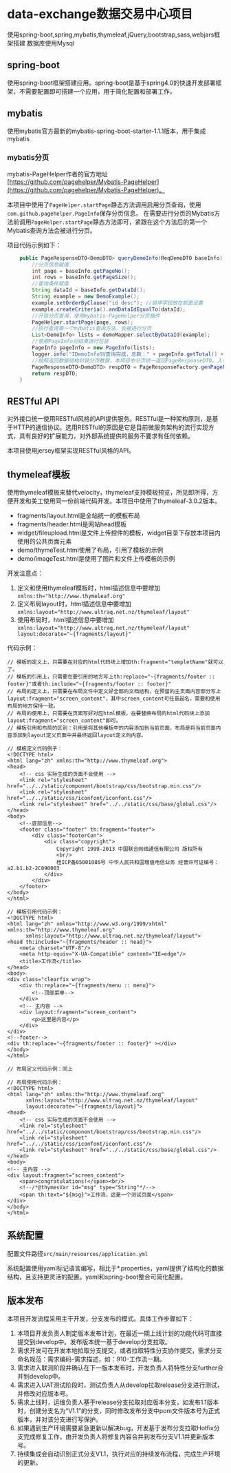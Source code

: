 # data-exchange数据交易中心项目

使用spring-boot,spring,mybatis,thymeleaf,jQuery,bootstrap,sass,webjars框架搭建
数据库使用Mysql

## spring-boot
使用spring-boot框架搭建应用。spring-boot是基于spring4.0的快速开发部署框架，不需要配置即可搭建一个应用，用于简化配置和部署工作。

## mybatis
使用mybatis官方最新的mybatis-spring-boot-starter-1.1.1版本，用于集成mybatis

### mybatis分页
mybatis-PageHelper作者的官方地址[https://github.com/pagehelper/Mybatis-PageHelper](https://github.com/pagehelper/Mybatis-PageHelper)。

本项目中使用了```PageHelper.startPage```静态方法调用启用分页查询，使用```com.github.pagehelper.PageInfo```保存分页信息。
在需要进行分页的Mybatis方法前调用```PageHelper.startPage```静态方法即可，紧跟在这个方法后的第一个Mybatis查询方法会被进行分页。

项目代码示例如下：
```java
    public PageResponseDTO<DemoDTO> queryDemoInfo(ReqDemoDTO baseInfo) {
        //分页信息赋值
        int page = baseInfo.getPageNo();
        int rows = baseInfo.getPageSize();
        //查询条件赋值
        String dataId = baseInfo.getDataId();
        String example = new DemoExample();
        example.setOrderByClause("id desc"); //排序字段放在前面设置
        example.createCriteria().andDataIdEqualTo(dataId);
        //开启分页查询，使用mybatis-PageHelper分页插件
        PageHelper.startPage(page, rows);
        //执行查询第一个mybatis查询方法，会被进行分页
        List<DemoInfo> lists = demoMapper.selectByDataId(example);
        //使用PageInfo对结果进行包装
        PageInfo pageInfo = new PageInfo(lists);
        logger.info("IDemoInfoSV查询完成，总数：" + pageInfo.getTotal() + "当前页内记录数：" + lists.size());
        //按照返回数据结构封装分页数据，本项目中分页统一返回PageResponseDTO。入参pageInfo，返回的数据传输对象DTO的class
        PageResponseDTO<DemoDTO> respDTO = PageResponseFactory.genPageResponse(pageInfo,DemoDTO.class);
        return respDTO;
    }
```

## RESTful API
对外接口统一使用RESTful风格的API提供服务。RESTful是一种架构原则，是基于HTTP的通信协议。选用RESTful的原因是它是目前微服务架构的流行实现方式，具有良好的扩展能力，对外部系统提供的服务不要求有任何依赖。

本项目使用jersey框架实现RESTful风格的API。

## thymeleaf模板
使用thymeleaf模板来替代velocity，thymeleaf支持模板预览，所见即所得，方便开发和美工使用同一份前端代码开发。本项目中使用了thymeleaf-3.0.2版本。

* fragments/layout.html是全站统一的模板布局
* fragments/header.html是网站head模板
* widget/fileupload.html是文件上传控件的模板，widget目录下存放本项目内使用的公共页面元素
* demo/thymeTest.html使用了布局，引用了模板的示例
* demo/imageTest.html是使用了图片和文件上传模板的示例

开发注意点：
1. 定义和使用thymeleaf模板时，html描述信息中要增加```xmlns:th="http://www.thymeleaf.org"```
2. 定义布局layout时，html描述信息中要增加```xmlns:layout="http://www.ultraq.net.nz/thymeleaf/layout"```
3. 使用布局时，html描述信息中要增加```xmlns:layout="http://www.ultraq.net.nz/thymeleaf/layout" layout:decorate="~{fragments/layout}"```

代码示例：
```
// 模板的定义上，只需要在对应的html代码块上增加th:fragment="templetName"就可以了。
// 模板的引用上，只需要在要引用的地方写上th:replace="~{fragments/footer :: footer}"或者th:include="~{fragments/footer :: footer}"
// 布局的定义上，只需要在布局文件中定义好全部的文档结构，在预留的主页面内容部分写上layout:fragment="screen_content"，其中screen_content可任意起名，需要和使用布局的地方保持一致。
// 布局的使用上，只需要在页面写好对应html模板，在要替换布局的html代码块上添加layout:fragment="screen_content"即可。
// 模板引用和布局的区别：引用是将其他模板中的内容添加到当前页面，布局是将当前页面内容添加到layout定义页面中并最终返回layout定义的内容。

// 模板定义代码例子：
<!DOCTYPE html>
<html lang="zh" xmlns:th="http://www.thymeleaf.org">
<head>
    <!-- css 实际生成的页面不会使用 -->
    <link rel="stylesheet" href="../../static/component/bootstrap/css/bootstrap.min.css"/>
    <link rel="stylesheet" href="../../static/css/iconfont/iconfont.css"/>
    <link rel="stylesheet" href="../../static/css/base/global.css"/>
</head>
<body>
    <!--底部信息-->
    <footer class="footer" th:fragment="footer">
        <div class="footerCon">
            <div class="copyright">
                Copyright 1999-2013 中国联合网络通信有限公司 版权所有
                <br/>
                桂ICP备05001086号 中华人民共和国增值电信业务 经营许可证编号：a2.b1.b2-2C090003
            </div>
        </div>
    </footer>
</body>
</html>

// 模板引用代码示例：
<!DOCTYPE html>
<html lang="zh" xmlns="http://www.w3.org/1999/xhtml" xmlns:th="http://www.thymeleaf.org"
      xmlns:layout="http://www.ultraq.net.nz/thymeleaf/layout">
<head th:include="~{fragments/header :: head}">
    <meta charset="UTF-8"/>
    <meta http-equiv="X-UA-Compatible" content="IE=edge"/>
    <title>工作流</title>
</head>
<body>
<div class="clearfix wrap">
    <div th:replace="~{fragments/menu :: menu}">
        <!--顶部菜单-->
    </div>
    <!-- 主内容 -->
    <div layout:fragment="screen_content">
        <p>这里是内容</p>
    </div>
</div>
<!--footer-->
<div th:replace="~{fragments/footer :: footer}" ></div>
</body>
</html>

// 布局定义代码示例：同上

// 布局使用代码示例：
<!DOCTYPE html>
<html lang="zh" xmlns:th="http://www.thymeleaf.org"
      xmlns:layout="http://www.ultraq.net.nz/thymeleaf/layout"
      layout:decorate="~{fragments/layout}">
<head>
    <!-- css 实际生成的页面不会使用 -->
    <link rel="stylesheet" href="../../static/component/bootstrap/css/bootstrap.min.css"/>
    <link rel="stylesheet" href="../../static/css/iconfont/iconfont.css"/>
    <link rel="stylesheet" href="../../static/css/base/global.css"/>
</head>
<body>
<!-- 主内容 -->
<div layout:fragment="screen_content">
    <span>congratulations!</span><br/>
    <!--/*@thymesVar id="msg" type="String"*/-->
    <span th:text="${msg}">工作流，这是一个测试页面</span>
</div>
</body>
</html>

```

## 系统配置
配置文件路径```src/main/resources/application.yml```

系统配置使用yaml标记语言编写，相比于*.properties，yaml提供了结构化的数据结构，且支持更灵活的配置。yaml和spring-boot整合可简化配置。

## 版本发布
本项目开发流程采用主干开发，分支发布的模式。具体工作步骤如下：
1. 本项目开发负责人制定版本发布计划，在最近一期上线计划的功能代码可直接提交到develop中。发布版本统一基于develop分支拉取。
2. 需求开发可在开发本地拉取分支提交，或者拉取特性分支协作提交，需求分支命名规范：需求编码-需求描述，如：910-工作流一期。
3. 需求进入联测阶段并确认在下一版本发布时，开发负责人将特性分支further合并到develop中。
4. 需求进入UAT测试阶段时，测试负责人从develop拉取release分支进行测试，并修改对应版本号。
5. 需求上线时，运维负责人基于release分支拉取对应版本分支，如发布1.1版本时，创建分支名为“V1.1”的分支，同时修改发布分支中pom文件版本号为正式版本，并对该分支进行写保护。
6. 如果遇到生产环境需要紧急更新以解决bug，开发基于发布分支拉取Hotfix分支完成修复工作，由开发负责人将修复内容合并到发布分支V1.1并更新版本号。
7. 持续集成会自动识别正式分支V1.1，执行对应的持续发布流程，完成生产环境的更新。
